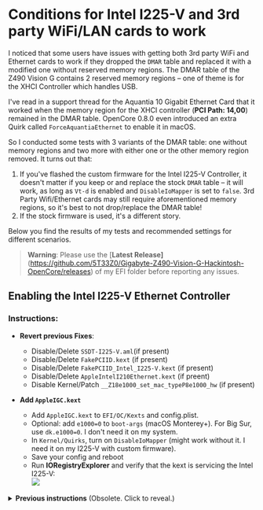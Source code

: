 # Conditions for Intel I225-V and 3rd party WiFi/LAN cards to work

I noticed that some users have issues with getting both 3rd party WiFi and Ethernet cards to work if they dropped the `DMAR` table and replaced it with a modified one without reserved memory regions. The DMAR table of the Z490 Vision G contains 2 reserved memory regions – one of theme is for the XHCI Controller which handles USB. 

I've read in a support thread for the Aquantia 10 Gigabit Ethernet Card that it worked when the memory region for the XHCI controller (**PCI Path: 14,00**) remained in the DMAR table. OpenCore 0.8.0 even introduced an extra Quirk called `ForceAquantiaEthernet` to enable it in macOS.

So I conducted some tests with 3 variants of the DMAR table: one without memory regions and two more with either one or the other memory region removed. It turns out that: 

1. If you've flashed the custom firmware for the Intel I225-V Controller, it doesn't matter if you keep or and replace the stock `DMAR` table – it will work, as long as `Vt-d` is enabled and `DisableIoMapper` is set to `false`. 3rd Party Wifi/Ethernet cards may still require aforementioned memory regions, so it's best to not drop/replace the DMAR table!
2. If the stock firmware is used, it's a different story. 

Below you find the results of my tests and recommended settings for different scenarios.

> **Warning**: Please use the [**Latest Release]**(https://github.com/5T33Z0/Gigabyte-Z490-Vision-G-Hackintosh-OpenCore/releases) of my EFI folder before reporting any issues.

## Enabling the Intel I225-V Ethernet Controller

### Instructions: 

- **Revert previous Fixes**:
	- Disable/Delete `SSDT-I225-V.aml`(if present) 
	- Disable/Delete `FakePCIID.kext` (if present)
	- Disable/Delete `FakePCIID_Intel_I225-V.kext` (if present)
	- Disable/Delete `AppleIntelI210Ethernet.kext` (if preent)
	- Disable Kernel/Patch `__Z18e1000_set_mac_typeP8e1000_hw` (if present)

- **Add `AppleIGC.kext`**
	- Add `AppleIGC.kext` to `EFI/OC/Kexts` and config.plist.
	- Optional: add `e1000=0` to `boot-args` (macOS Monterey+). For Big Sur, use `dk.e1000=0`. I don't need it on my system.
	- In `Kernel/Quirks`, turn on `DisableIoMapper` (might work without it. I need it on my I225-V with custom firmware).
	- Save your config and reboot
	- Run **IORegistryExplorer** and verify that the kext is servicing the Intel I225-V: <br> ![](https://user-images.githubusercontent.com/88431749/259463074-b1d3801b-c46d-4250-ac8b-8f5c666698fe.png)

<details>
<summary><strong>Previous instructions</strong> (Obsolete. Click to reveal.)</summary>

|macOS |Procedure|
|-------------|---------|
**12 and 13**|[Apply the Controller Fix](https://github.com/5T33Z0/Gigabyte-Z490-Vision-G-Hackintosh-OpenCore/blob/main/I225-V_FIX.md) and then adjust the following settings in the config.plist: <ol><li>**ACPI/Add** &rarr; Disable `DMAR.aml` <li> **ACPI/Delete** &rarr; Disable `Drop OEM DMAR Table`<li>**DeviceProperties** &rarr; Disable `PciRoot(0x0)/Pci(0x1C,0x1)/Pci(0x0,0x0)` (put a hash symbol `#` in front of it)<li>**Kernel/Quirks** &rarr; Uncheck `DisableIOMapper`<li> **Kernel/Quirks** &rarr; Select `DisableIoMapperMapping` (macOS 13.3+ only, see Notes)<li> **Boot-args** &rarr; Disable/Delete `dk.e1000=0` and/or `e1000=0` (put `#` in front of them)</ol>**NOTE**: This is the default configuration. If you are using the modded firmware and my config, you don't have to change anything here!
**11.4+**|<ol><li>**DeviceProperties** &rarr; Disable `PciRoot(0x0)/Pci(0x1C,0x1)/Pci(0x0,0x0)`(put `#` in front of it)<li>**Boot-args** &rarr; add `dk.e1000=0`<li>Save and reboot
**10.15 to 11.3**|<ol><li>Enable `#PciRoot(0x0)/Pci(0x1C,0x1)/Pci(0x0,0x0)` (delete `#`)<li> Go to `Kernel/Patch` and enable `I225-V Patch`.<li> Delete/disable boot-arg `dk.e1000=0`<li>Save and reboot.
**10.14 and older**| Not compatible. You need a 3rd party WiFi/Ethernet Card!

### Settings combinations, custom firmware:

macOS|Vt-D|DisableIoMapper |DMAR (OEM) |DMAR (dropped/replaced) |I225-V / 3rd party LAN/WiFi|
:----|:------:|:--------------:|:---------:|:--------------:|:---------------:
**11.4 to 13.0**  | **ON** |**OFF**| **YES**| **NO / NO**| **YES / YES**
**11.4 to 12.5**  | ON| OFF| NO| YES / YES| YES/ NO
**11.4 to 12.5**  | OFF/ON |ON| NO| YES / YES| NO / YES
**10.15 to 11.3** | OFF/ON |ON| YES| NO / NO| **YES / YES**

**NOTES**:

- **In macOS 12**, [dropping DMAR table](https://github.com/5T33Z0/OC-Little-Translated/tree/main/00_ACPI/ACPI_Dropping_Tables#example-1-dropping-the-dmar-table) and [replacing it](https://github.com/5T33Z0/OC-Little-Translated/tree/main/00_ACPI/ACPI_Dropping_Tables#example-2-replacing-the-dmar-table-by-a-modified-one) by a modified one without Reserved Memory Regions may be required for Intel WiFi cards to work.
- **macOS 13.3+**: OpenCore 0.9.2 introduced a new Quirk called `DisableIoMapperMapping` (works independently of `DisableIoMapper`). It address compatibility issues with Wi-Fi, Ethernet and Thunderbolt devices when `AppleVTD` is enabled inroduced by macOS 13.3. So if you had no connectivity issues prior to updating to macOS 13.3 or nwer, you can try this quirk and see if it fixes the issue. If your configuration required dropping and replacinig the DMAR table before it's still required now.
 
### Settings combinations, stock firmware

macOS|Vt-D|DisableIoMapper|DMAR (OEM)|DMAR (dropped/replaced)| I225-V / 3rd Party party LAN/WiFi
:-----|----|:-------------:|:--------:|:---------------------:|:-----------------:
**12.5+** (Fix [Opt. 1](https://github.com/5T33Z0/Gigabyte-Z490-Vision-G-Hackintosh-OpenCore/blob/main/I225-V_FIX.md#option-1-using-a-ssdt-with-corrected-header-description))| ON |**OFF**| **YES**| **NO / NO**| **YES / YES**
**12.5+** (stock fw) | ON |**OFF**| **YES**  | **NO / NO**| **NO / YES**
**11.4 to 11.6.7**| ON | ON [^1]| NO| YES / YES| [**YES / YES**](https://github.com/5T33Z0/Gigabyte-Z490-Vision-G-Hackintosh-OpenCore/issues/19#issuecomment-1153315826)
**10.15 to 11.3** | OFF/ON|OFF/ON| YES | NO / NO | **YES / NO**

If you can't access the Internet after applying the settings, remove the following files via Terminal and reboot:

- `sudo rm /Library/Preferences/SystemConfiguration/NetworkInterfaces.plist`
- `sudo rm /Library/Preferences/SystemConfiguration/preferences.plist` 

[^1]: Combining `Vt-D` and `DisableIOMapper` makes no sense to me in regards to getting the I225-V working in macOS but that's what the user reported as working.

## Intel I225-V and macOS Ventura
In macOS Ventura, `AppleIntelI210Ethernet.kext` was removed from the `IONetworkingFamily.kext` located under /S/L/E/ because there are no Apple devices which have a 2.5 Gigabit port. Therefore, boot-args `dk.e1000=0` (Big Sur) and `e1000=0` (Monterey) which ensured that the I225 Controller could connect to the `AppleIntelI210Ethernet.kext` will no longer work. But there's a workaround.

### Stock Firmware Users
Follow these [**Instructions**](https://github.com/5T33Z0/Gigabyte-Z490-Vision-G-Hackintosh-OpenCore/blob/main/I225-V_FIX.md#option-1-using-a-ssdt-with-corrected-header-description) to enable the I225-V Controller in macOS Ventura.

### Custom firmware users
- Luckily for us, the .dext version of the `AppleIntelI210Ethernet` driver is still present under /S/L/DriverExtensions
- Therefore you need to disable boot-args `dk.e1000=0` and `e1000=0` so that the I225 can connect to the .dext driver.

This way, Internet is working for macOS Catalina up to Ventura.

## NOTES
- You can leave the Kernel Patch for macOS Catalina enabled since it will only be applied up to Kernel 20.4 so it won't affect Big Sur and newer. But you have to disable the device property `PciRoot(0x0)/Pci(0x1C,0x1)/Pci(0x0,0x0)` since the included Device-ID will spoof the I225-V as I219 which will result in Internet not working on Big Sur 11.4 and newer. So put `#` in front of the mentioned PCI path to disable it. See this [**issue report**](https://github.com/dortania/bugtracker/issues/213) for further details.
- The provided info about WiFi is based on issue reports discussed here and in the [I225-V thread for macOS Monterey](https://www.insanelymac.com/forum/topic/348493-discussion-intel-i225-v-on-macos-monterey/) since I don't use WiFi. There's also a support thread for [I225-V on macOS Ventura](https://www.insanelymac.com/forum/topic/352281-intel-i225-v-on-ventura/#comment-2786429)
- Guide for [dropping/replacing the DMAR table](https://github.com/5T33Z0/OC-Little-Translated/tree/main/00_About_ACPI/ACPI_Dropping_Tables#method-2-dropping-tables-based-on-table-signature)
- If you've changed something in the `DeviceProperties` for testing and revert the settings later, Internet may not work. In this case reset the kernel cache by entering `sudo kextcache -i /` in Terminal.